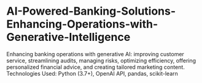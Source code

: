 # AI-Powered-Banking-Solutions-Enhancing-Operations-with-Generative-Intelligence
Enhancing banking operations with generative AI: improving customer service, streamlining audits, managing risks, optimizing efficiency, offering personalized financial advice, and creating tailored marketing content.  Technologies Used: Python (3.7+), OpenAI API, pandas, scikit-learn
